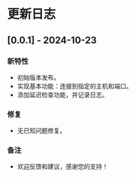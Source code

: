 # 更新日志

## [0.0.1] - 2024-10-23
### 新特性
- 初始版本发布。
- 实现基本功能：连接到指定的主机和端口。
- 添加延迟检查功能，并记录日志。

### 修复
- 无已知问题修复。

### 备注
- 欢迎反馈和建议，感谢您的支持！
